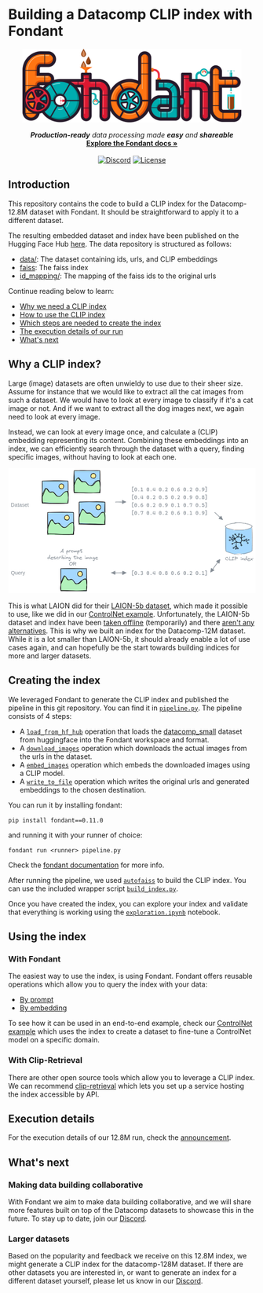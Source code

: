 # Building a Datacomp CLIP index with Fondant

<p align="center">
    <a href="https://github.com/ml6team/fondant">
        <img src="https://raw.githubusercontent.com/ml6team/fondant/main/docs/art/fondant_banner.svg" height="150px"/>
    </a>
</p>

<p align="center">
    <i>
        <b>Production-ready</b> 
        data processing made 
        <b>easy</b> 
        and 
        <b>shareable</b>
    </i>
    <br>
    <a href="http://fondant.ai"><strong>Explore the Fondant docs »</strong></a>
    <br>
    <br>
    <a href="https://discord.gg/HnTdWhydGp"><img alt="Discord" src="https://dcbadge.vercel.app/api/server/HnTdWhydGp?style=flat-square"></a>
    <a href="https://fondant.readthedocs.io/en/latest/license/"><img alt="License" src="https://img.shields.io/github/license/ml6team/fondant?style=flat-square&color=brightgreen"></a>
</p>

## Introduction

This repository contains the code to build a CLIP index for the Datacomp-12.8M dataset with 
Fondant. It should be straightforward to apply it to a different dataset.

The resulting embedded dataset and index have been published on the Hugging Face Hub 
[here](https://huggingface.co/datasets/fondant-ai/datacomp-small-clip). The data repository is 
structured as follows:
- [data/](https://huggingface.co/datasets/fondant-ai/datacomp-small-clip/viewer/embeddings): The 
  dataset containing ids, urls, and CLIP embeddings
- [faiss](https://huggingface.co/datasets/fondant-ai/datacomp-small-clip/blob/main/faiss): 
  The faiss index
- [id_mapping/](https://huggingface.co/datasets/fondant-ai/datacomp-small-clip/viewer/id_mapping): 
  The mapping of the faiss ids to the original urls

Continue reading below to learn:
- [Why we need a CLIP index](#why-a-clip-index)
- [How to use the CLIP index](#using-the-index)
- [Which steps are needed to create the index](#creating-the-index)
- [The execution details of our run](#execution-details)
- [What's next](#whats-next)

## Why a CLIP index?

Large (image) datasets are often unwieldy to use due to their sheer size. Assume for instance
that we would like to extract all the cat images from such a dataset. We would have to look at
every image to classify if it's a cat image or not. And if we want to extract all the dog images
next, we again need to look at every image.

Instead, we can look at every image once, and calculate a (CLIP) embedding representing its
content. Combining these embeddings into an index, we can efficiently search through the dataset
with a query, finding specific images, without having to look at each one.


![CLIP index](docs/art/clip_index.png)

This is what LAION did for their [LAION-5b dataset](https://laion.ai/blog/laion-5b/), which made 
it possible to use, like we did in our 
[ControlNet example](https://github.com/ml6team/fondant-usecase-controlnet). 
Unfortunately, the LAION-5b dataset and index have been 
[taken offline](https://laion.ai/notes/laion-maintanence/) (temporarily) and there 
[aren't any alternatives](https://github.com/rom1504/clip-retrieval/issues/324). This is
why we built an index for the Datacomp-12M dataset. While it is a lot smaller than LAION-5b, it
should already enable a lot of use cases again, and can hopefully be the start towards building
indices for more and larger datasets.

## Creating the index

We leveraged Fondant to generate the CLIP index and published the pipeline in this git 
repository. You can find it in [`pipeline.py`](pipeline.py).
The pipeline consists of 4 steps:

- A [`load_from_hf_hub`](https://fondant.ai/en/stable/components/hub/#load_from_hf_hub#description) 
  operation that loads the 
  [datacomp_small](https://huggingface.co/datasets/mlfoundations/datacomp_small) dataset from 
  huggingface into the Fondant workspace and format.
- A [`download_images`](https://fondant.ai/en/stable/components/hub/#download_images#description)
  operation which downloads the actual images from the urls in the dataset.
- A [`embed_images`](https://fondant.ai/en/stable/components/hub/#embed_images#description) operation which embeds the downloaded images using a CLIP model.
- A [`write_to_file`](https://fondant.ai/en/stable/components/hub/#write_to_file#description) 
  operation which writes the original urls and generated embeddings to the chosen destination.

You can run it by installing fondant:
```shell
pip install fondant==0.11.0
```
and running it with your runner of choice:
```shell
fondant run <runner> pipeline.py
```

Check the [fondant documentation](https://fondant.ai/en/latest/runners/local/) for more info.

After running the pipeline, we used [`autofaiss`](https://github.com/criteo/autofaiss) to build the 
CLIP index. You can use the included wrapper script [`build_index.py`](build_index.py).

Once you have created the index, you can explore your index and validate that everything is 
working using the [`exploration.ipynb`](exploration.ipynb) notebook.

## Using the index

### With Fondant

The easiest way to use the index, is using Fondant. Fondant offers reusable operations which
allow you to query the index with your data:
- [By prompt](https://fondant.ai/en/latest/components/hub/#retrieve_from_faiss_by_prompt#description)
- [By embedding](https://fondant.ai/en/latest/components/hub/#retrieve_from_faiss_by_embedding#description)

To see how it can be used in an end-to-end example, check our 
[ControlNet example](https://github.com/ml6team/fondant-usecase-controlnet) which
uses the index to create a dataset to fine-tune a ControlNet model on a specific domain.

### With Clip-Retrieval

There are other open source tools which allow you to leverage a CLIP index. We can recommend
[clip-retrieval](https://github.com/rom1504/clip-retrieval) which lets you set up a service 
hosting the index accessible by API.

## Execution details

For the execution details of our 12.8M run, check the 
[announcement](https://fondant.ai/en/stable/blog/2024/03/05/building-a-datacomp-clip-index-with-fondant/).

## What's next

### Making data building collaborative

With Fondant we aim to make data building collaborative, and we will share more features built 
on top of the Datacomp datasets to showcase this in the future. To stay up to date, join our
[Discord](https://discord.gg/HnTdWhydGp).

### Larger datasets

Based on the popularity and feedback we receive on this 12.8M index, we might generate a CLIP
index for the datacomp-128M dataset. If there are other datasets you are interested in, or want 
to generate an index for a different dataset yourself, please let us know in our 
[Discord](https://discord.gg/HnTdWhydGp).
